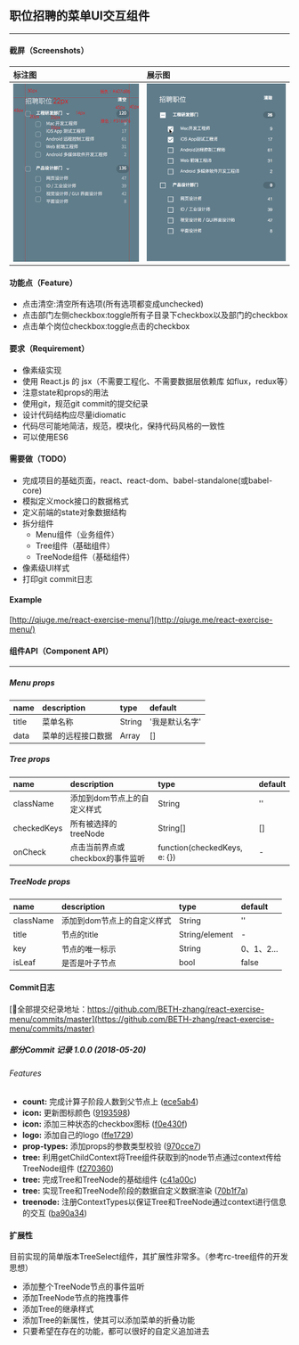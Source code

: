 ## 职位招聘的菜单UI交互组件
-----

#### 截屏（Screenshots）

标注图 | 展示图 |
:-------|:------|
![](./doc/UI.jpg) | ![](./doc/app.gif) |

#### 功能点（Feature）
* 点击清空:清空所有选项(所有选项都变成unchecked)
* 点击部门左侧checkbox:toggle所有子目录下checkbox以及部门的checkbox
* 点击单个岗位checkbox:toggle点击的checkbox

#### 要求（Requirement）
* 像素级实现
* 使用 React.js 的 jsx（不需要工程化、不需要数据层依赖库 如flux，redux等）
* 注意state和props的用法
* 使用git，规范git commit的提交纪录
* 设计代码结构应尽量idiomatic
* 代码尽可能地简洁，规范，模块化，保持代码风格的一致性
* 可以使用ES6

#### 需要做（TODO）
* 完成项目的基础页面，react、react-dom、babel-standalone(或babel-core)
* 模拟定义mock接口的数据格式
* 定义前端的state对象数据结构
* 拆分组件
  * Menu组件（业务组件）
  * Tree组件（基础组件）
  * TreeNode组件（基础组件）
* 像素级UI样式
* 打印git commit日志

#### Example
[http://qiuge.me/react-exercise-menu/](http://qiuge.me/react-exercise-menu/)

#### 组件API（Component API）
-----
##### Menu props

name | description | type | default |
:-------|:------|:-----|:------|
title | 菜单名称 | String | '我是默认名字' |
data | 菜单的远程接口数据 | Array | [] |

##### Tree props

name | description | type | default |
:-------|:------|:-----|:------|
className | 添加到dom节点上的自定义样式 | String | '' |
checkedKeys | 所有被选择的treeNode | String[] | [] |
onCheck | 点击当前界点或checkbox的事件监听 | function(checkedKeys, e: {}) | - |

##### TreeNode props

name | description | type | default |
:-------|:------|:-----|:------|
className | 添加到dom节点上的自定义样式 | String | '' |
title | 节点的title | String/element | - |
key | 节点的唯一标示 | String | 0、1、2... |
isLeaf | 是否是叶子节点 | bool |  false |

#### Commit日志

[全部提交纪录地址：https://github.com/BETH-zhang/react-exercise-menu/commits/master](https://github.com/BETH-zhang/react-exercise-menu/commits/master)
##### 部分Commit 记录 1.0.0 (2018-05-20)

###### Features

* **count:** 完成计算子阶段人数到父节点上 ([ece5ab4](https://github.com/BETH-zhang/react-exercise-menu/commit/ece5ab4))
* **icon:** 更新图标颜色 ([9193598](https://github.com/BETH-zhang/react-exercise-menu/commit/9193598))
* **icon:** 添加三种状态的checkbox图标 ([f0e430f](https://github.com/BETH-zhang/react-exercise-menu/commit/f0e430f))
* **logo:** 添加自己的logo ([ffe1729](https://github.com/BETH-zhang/react-exercise-menu/commit/ffe1729))
* **prop-types:** 添加props的参数类型校验 ([970cce7](https://github.com/BETH-zhang/react-exercise-menu/commit/970cce7))
* **tree:** 利用getChildContext将Tree组件获取到的node节点通过context传给TreeNode组件 ([f270360](https://github.com/BETH-zhang/react-exercise-menu/commit/f270360))
* **tree:** 完成Tree和TreeNode的基础组件 ([c41a00c](https://github.com/BETH-zhang/react-exercise-menu/commit/c41a00c))
* **tree:** 实现Tree和TreeNode阶段的数据自定义数据渲染 ([70b1f7a](https://github.com/BETH-zhang/react-exercise-menu/commit/70b1f7a))
* **treenode:** 注册ContextTypes以保证Tree和TreeNode通过context进行信息的交互 ([ba90a34](https://github.com/BETH-zhang/react-exercise-menu/commit/ba90a34))


#### 扩展性
目前实现的简单版本TreeSelect组件，其扩展性非常多。（参考rc-tree组件的开发思想）

* 添加整个TreeNode节点的事件监听
* 添加TreeNode节点的拖拽事件
* 添加Tree的继承样式
* 添加Tree的新属性，使其可以添加菜单的折叠功能
* 只要希望在存在的功能，都可以很好的自定义追加进去